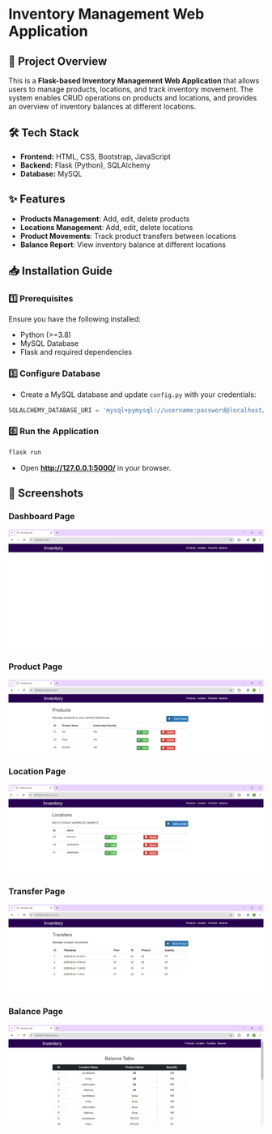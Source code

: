 # Inventory Management Web Application

## 📌 Project Overview
This is a **Flask-based Inventory Management Web Application** that allows users to manage products, locations, and track inventory movement. The system enables CRUD operations on products and locations, and provides an overview of inventory balances at different locations.

## 🛠️ Tech Stack
- **Frontend:** HTML, CSS, Bootstrap, JavaScript
- **Backend:** Flask (Python), SQLAlchemy
- **Database:** MySQL


## ✨ Features
- **Products Management**: Add, edit, delete products
- **Locations Management**: Add, edit, delete locations
- **Product Movements**: Track product transfers between locations
- **Balance Report**: View inventory balance at different locations


## 📥 Installation Guide
### 1️⃣ Prerequisites
Ensure you have the following installed:
- Python (>=3.8)
- MySQL Database
- Flask and required dependencies








### 5️⃣ Configure Database
- Create a MySQL database and update `config.py` with your credentials:
```python
SQLALCHEMY_DATABASE_URI = 'mysql+pymysql://username:password@localhost/inventory_db'
```


### 6️⃣ Run the Application
```bash
flask run
```
- Open **http://127.0.0.1:5000/** in your browser.

## 📸 Screenshots
### Dashboard Page
![Dashboard Page](./flaskinventory/static/./screenshots/dashboard.jpg)



### Product Page
![Product page](./flaskinventory/static/screenshots/products.png)


### Location Page

![Location page](./flaskinventory/static/screenshots/./location.jpg)

### Transfer Page

![Transfer page](./flaskinventory/static/screenshots/Transfers.jpg)


### Balance Page
![balance page](./flaskinventory/static/screenshots/balance.jpg)














